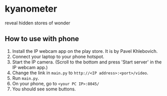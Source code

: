# kyanometer
reveal hidden stores of wonder


## How to use with phone
1. Install the IP webcam app on the play store. It is by Pavel Khlebovich.
2. Connect your laptop to your phone hotspot.
2. Start the IP camera. (Scroll to the bottom and press 'Start server' in the IP webcam app.)
3. Change the link in `main.py` to `http://<IP address>:<port>/video`.
4. Run `main.py`.
5. On your phone,  go to `<your PC IP>:8045/`
6. You should see some buttons. 
